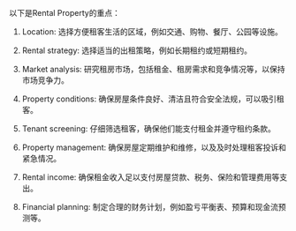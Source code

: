 

以下是Rental Property的重点：

1. Location: 选择方便租客生活的区域，例如交通、购物、餐厅、公园等设施。

2. Rental strategy: 选择适当的出租策略，例如长期租约或短期租约。

3. Market analysis: 研究租房市场，包括租金、租房需求和竞争情况等，以保持市场竞争力。

4. Property conditions: 确保房屋条件良好、清洁且符合安全法规，可以吸引租客。

5. Tenant screening: 仔细筛选租客，确保他们能支付租金并遵守租约条款。

6. Property management: 确保房屋定期维护和维修，以及及时处理租客投诉和紧急情况。

7. Rental income: 确保租金收入足以支付房屋贷款、税务、保险和管理费用等支出。

8. Financial planning: 制定合理的财务计划，例如盈亏平衡表、预算和现金流预测等。
